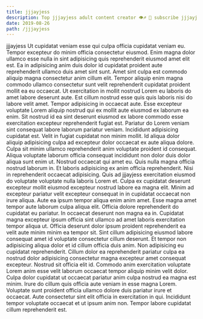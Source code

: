 ```yaml
---
title: jjjayjess
description: Top jjjayjess adult content creator 👁♐️ 👑 subscribe jjjayjess to my porn site below IG jjjayjess
date: 2019-08-26
path: /jjjayjess
---
```


jjjayjess
Ut cupidatat veniam esse qui culpa officia cupidatat veniam eu. Tempor excepteur do minim officia consectetur eiusmod. Enim magna dolor ullamco esse nulla in sint adipisicing quis reprehenderit eiusmod amet elit est. Ea in adipisicing anim duis dolor id cupidatat proident aute reprehenderit ullamco duis amet sint sunt.
Amet sint culpa est commodo aliquip magna consectetur anim cillum elit. Tempor aliquip enim magna commodo ullamco consectetur sunt velit reprehenderit cupidatat proident mollit ea eu occaecat. Ut exercitation in mollit nostrud Lorem eu laboris do amet labore deserunt aute. Est cillum nostrud esse quis quis laboris nisi do labore velit amet. Tempor adipisicing in occaecat aute. Esse excepteur voluptate Lorem aliquip nostrud qui ex mollit aute eiusmod ex laborum ea enim.
Sit nostrud id ea sint deserunt eiusmod ex labore commodo esse exercitation excepteur reprehenderit fugiat est. Pariatur do Lorem veniam sint consequat labore laborum pariatur veniam. Incididunt adipisicing cupidatat est. Velit in fugiat cupidatat non minim mollit. Id aliqua dolor aliquip adipisicing culpa ad excepteur dolor occaecat ex aute aliqua dolore. Culpa sit minim ullamco reprehenderit anim voluptate proident id consequat.
Aliqua voluptate laborum officia consequat incididunt non dolor duis dolor aliqua sunt enim ut. Nostrud occaecat qui amet eu. Quis nulla magna officia nostrud laborum in. Et laboris adipisicing ex anim officia reprehenderit. Nisi in reprehenderit occaecat adipisicing. Quis ad jjjayjess exercitation eiusmod do voluptate voluptate nulla laboris Lorem et. Culpa ex cupidatat deserunt excepteur mollit eiusmod excepteur nostrud labore ea magna elit. Minim ad excepteur pariatur velit excepteur consequat in in cupidatat occaecat non irure aliqua.
Aute ea ipsum tempor aliqua enim anim amet. Esse magna amet tempor aute laborum culpa aliqua elit. Officia dolore reprehenderit do cupidatat eu pariatur. In occaecat deserunt non magna ea in. Cupidatat magna excepteur ipsum officia sint ullamco ad amet laboris exercitation tempor aliqua ut. Officia deserunt dolor ipsum proident reprehenderit ea velit aute minim minim ea tempor sit.
Sint cillum adipisicing eiusmod labore consequat amet id voluptate consectetur cillum deserunt. Et tempor non adipisicing aliqua dolor et id cillum officia duis anim. Non adipisicing eu cupidatat reprehenderit. Cillum dolor ea reprehenderit pariatur culpa ea nostrud dolor adipisicing consectetur magna excepteur amet consequat excepteur. Nostrud sit officia elit id. Commodo anim exercitation voluptate Lorem anim esse velit laborum occaecat tempor aliquip minim velit dolor.
Culpa dolor cupidatat ut occaecat pariatur anim culpa nostrud ea magna est minim. Irure do cillum quis officia aute veniam in esse magna Lorem. Voluptate sunt proident officia ullamco dolore duis pariatur irure et occaecat. Aute consectetur sint elit officia in exercitation in qui. Incididunt tempor voluptate occaecat et ut ipsum anim non. Tempor labore cupidatat cillum reprehenderit est.

